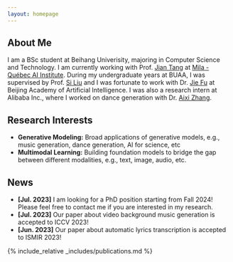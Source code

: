```yaml
---
layout: homepage
---
```


## About Me

I am a BSc student at Beihang Univerisity, majoring in Computer Science and Technology. I am currently working with Prof. [Jian Tang](https://jian-tang.com/) at [Mila - Québec AI Institute](https://mila.quebec/). During my undergraduate years at BUAA, I was supervised by  Prof. [Si Liu](http://colalab.net/) and I was fortunate to work with Dr. [Jie Fu](https://bigaidream.github.io/) at Beijing Academy of Artificial Intelligence. I was also a research intern at Alibaba Inc., where I worked on dance generation with Dr. [Aixi Zhang](https://scholar.google.com.hk/citations?user=hNTP47EAAAAJ&hl=en).

## Research Interests
<!-- My interests spans multiple areas, including: -->
- **Generative Modeling:** Broad applications of generative models, e.g., music generation, dance generation, AI for science, etc
- **Multimodal Learning:** Building foundation models to bridge the gap between different modalities, e.g., text, image, audio, etc.

## News

- **[Jul. 2023]** I am looking for a PhD position starting from Fall 2024! Please feel free to contact me if you are interested in my research.
- **[Jul. 2023]** Our paper about video background music generation is accepted to ICCV 2023!
- **[Jun. 2023]** Our paper about automatic lyrics transcription is accepted to ISMIR 2023!

{% include_relative _includes/publications.md %}

<!-- {% include_relative _includes/services.md %} -->
